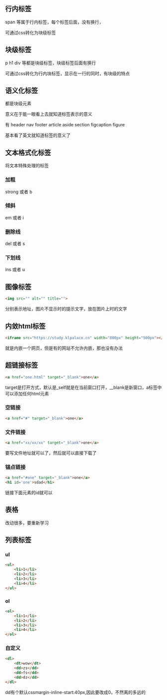 ## 行内标签

span 等属于行内标签，每个标签后面，没有换行，

可通过css转化为块级标签

## 块级标签

p h1 div 等都是块级标签，块级标签后面有换行

可通过css转化为行内块标签，显示在一行的同时，有块级的特点

## 语义化标签

都是块级元素

意义在于能一眼看上去就知道标签表示的意义

有 header nav footer article aside section figcaption figure 

基本看了英文就知道标签的意义了

## 文本格式化标签

将文本特殊处理的标签

### 加粗

strong  或者 b

### 倾斜

em 或者 i

### 删除线

del 或者 s

### 下划线

ins 或者 u

## 图像标签

```html
<img src="" alt="" title="">
```

分别表示地址，图片不显示时的提示文字，放在图片上时的文字

## 内敛html标签

```html
<iframe src="https://study.klpalace.cn" width="800px" height="500px"></iframe>
```

就是内嵌一个网页，但是有的网站不允许内嵌，那也没有办法

## 超链接标签

```html
<a href="one.html" target="_blank">one</a>
```

target是打开方式，默认是_self就是在当前窗口打开，__blank是新窗口，a标签中可以添加任何html元素

### 空链接

```html
<a href="#" target="_blank">one</a>
```

### 文件链接

```html
<a href="xx/xx/xx" target="_blank">one</a>
```

要写文件地址就可以了，然后就可以直接下载了

### 锚点链接

```html
<a href="#one" target="_blank">one</a>
<h1 id='one'>sdad</h1>
```

链接下面元素的id就可以

## 表格

改动很多，要重新学习

## 列表标签

### ul

```html
<ul>
    <li>1</li>
    <li>2</li>
    <li>3</li>
    <li>4</li>
</ul>
```

### ol

```html
<ol>
    <li>1</li>
    <li>2</li>
    <li>3</li>
    <li>4</li>
</ol>
```

### 自定义

```html
<dl>
    <dt>wow</dt>
    <dd>zs</dd>
    <dd>fs</dd>
    <dd>dz</dd>
</dl>
```

dd有个默认cssmargin-inline-start:40px,因此要改成0，不然离的多远的
